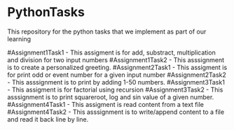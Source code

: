 # PythonTasks
This repository for the python tasks that we implement as  part of our learning

#Assignment1Task1 - This assigment is for add, substract, multiplication and division for two input numbers
#Assignment1Task2 - This asssignment is to create a personalized greeting.
#Assignment2Task1 - This assigment is for print odd or event number for a given input number
#Assignment2Task2 - This asssignment is to print by adding 1-50 numbers.
#Assignment3Task1 - This assigment is for factorial using recursion
#Assignment3Task2 - This asssignment is to print squareroot, log and sin value of a given number.
#Assignment4Task1 - This assigment is read content from a text file
#Assignment4Task2 - This asssignment is to write/append content to a file and read it back line by line.

